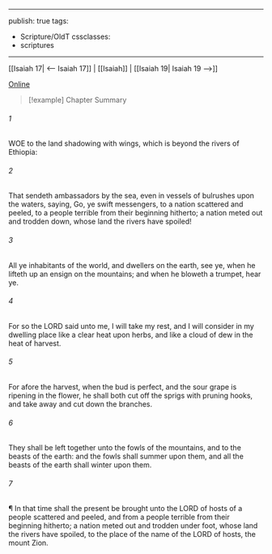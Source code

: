 

---
publish: true
tags:
  - Scripture/OldT
cssclasses:
  - scriptures
---
[[Isaiah 17| <-- Isaiah 17]] | [[Isaiah]] | [[Isaiah 19| Isaiah 19 -->]]

[Online](https://churchofjesuschrist.org/study/scriptures/ot/isa/18?lang=eng)

>[!example] Chapter Summary
>
###### 1
WOE to the land shadowing with wings, which is beyond the rivers of Ethiopia:
###### 2
That sendeth ambassadors by the sea, even in vessels of bulrushes upon the waters, saying, Go, ye swift messengers, to a nation scattered and peeled, to a people terrible from their beginning hitherto; a nation meted out and trodden down, whose land the rivers have spoiled!
###### 3
All ye inhabitants of the world, and dwellers on the earth, see ye, when he lifteth up an ensign on the mountains; and when he bloweth a trumpet, hear ye.
###### 4
For so the LORD said unto me, I will take my rest, and I will consider in my dwelling place like a clear heat upon herbs, and like a cloud of dew in the heat of harvest.
###### 5
For afore the harvest, when the bud is perfect, and the sour grape is ripening in the flower, he shall both cut off the sprigs with pruning hooks, and take away and cut down the branches.
###### 6
They shall be left together unto the fowls of the mountains, and to the beasts of the earth: and the fowls shall summer upon them, and all the beasts of the earth shall winter upon them.
###### 7
¶ In that time shall the present be brought unto the LORD of hosts of a people scattered and peeled, and from a people terrible from their beginning hitherto; a nation meted out and trodden under foot, whose land the rivers have spoiled, to the place of the name of the LORD of hosts, the mount Zion.




